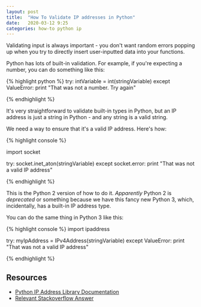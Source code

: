 ```yaml
---
layout: post
title:  "How To Validate IP addresses in Python"
date:   2020-03-12 9:25
categories: how-to python ip
---
```



Validating input is always important - you don't want random errors popping up when you try to directly insert user-inputted data into your functions.

Python has lots of built-in validation. For example, if you're expecting a number, you can do something like this:

{% highlight python %}
    try:
        intVariable = int(stringVariable)
    except ValueError:
        print "That was not a number. Try again"
        
{% endhighlight %}

It's very straightforward to validate built-in types in Python, but an IP address is just a string in Python - and any string is a valid string.

We need a way to ensure that it's a valid IP address.  Here's how:

{% highlight console %}

import socket

try:
    socket.inet_aton(stringVariable)
except socket.error:
    print "That was not a valid IP address"
    
{% endhighlight %}

This is the Python 2 version of how to do it. *Apparently* Python 2 is *deprecated* or something because we have this fancy new Python 3, which, incidentally, has a built-in IP address type.

You can do the same thing in Python 3 like this:

{% highlight console %}
import ipaddress

try:
    myIpAddress = IPv4Address(stringVariable)
except ValueError:
    print "That was not a valid IP address"
    
{% endhighlight %}

## Resources ##
* [Python IP Address Library Documentation](https://docs.python.org/3/library/ipaddress.html)
* [Relevant Stackoverflow Answer](https://stackoverflow.com/a/3462840)
